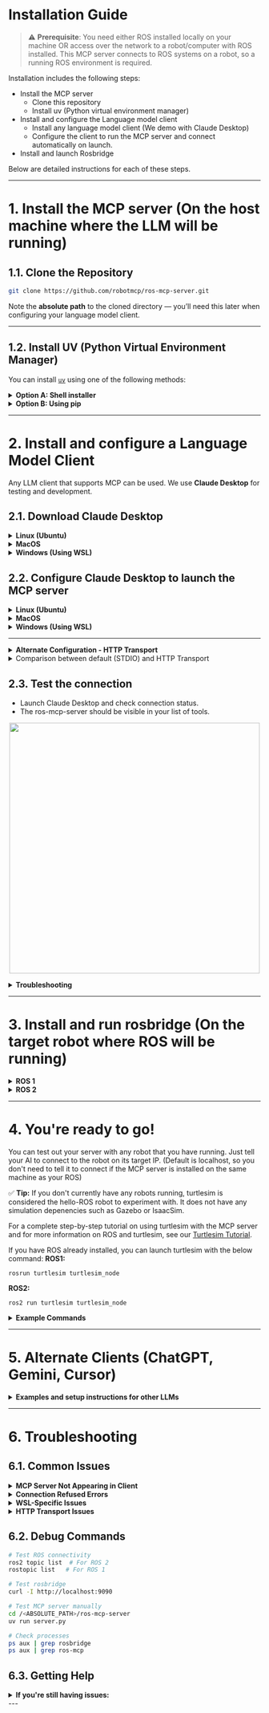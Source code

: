 # Installation Guide

> ⚠️ **Prerequisite**: You need either ROS installed locally on your machine OR access over the network to a robot/computer with ROS installed. This MCP server connects to ROS systems on a robot, so a running ROS environment is required.

Installation includes the following steps:
- Install the MCP server
  - Clone this repository
  - Install uv (Python virtual environment manager)
- Install and configure the Language model client
  - Install any language model client (We demo with Claude Desktop)
  - Configure the client to run the MCP server and connect automatically on launch.
- Install and launch Rosbridge


Below are detailed instructions for each of these steps. 

---
# 1. Install the MCP server (On the host machine where the LLM will be running)

## 1.1. Clone the Repository

```bash
git clone https://github.com/robotmcp/ros-mcp-server.git
```

Note the **absolute path** to the cloned directory — you’ll need this later when configuring your language model client.

---

## 1.2. Install UV (Python Virtual Environment Manager)

You can install [`uv`](https://github.com/astral-sh/uv) using one of the following methods:

<details>
<summary><strong>Option A: Shell installer</strong></summary>

```bash
curl -LsSf https://astral.sh/uv/install.sh | sh
```

</details>

<details>
<summary><strong>Option B: Using pip</strong></summary>

```bash
pip install uv
```

</details>

---

# 2. Install and configure a Language Model Client 

Any LLM client that supports MCP can be used. We use **Claude Desktop** for testing and development.



## 2.1. Download Claude Desktop 
<details>
<summary><strong>Linux (Ubuntu)</strong></summary>

- Follow the installation instruction from the community-supported [claude-desktop-debian](https://github.com/aaddrick/claude-desktop-debian)

</details>

<details>
<summary><strong>MacOS</strong></summary>

- Download from [claude.ai](https://claude.ai/download)

</details>

<details>
<summary><strong>Windows (Using WSL)</strong></summary>

This will have Claude running on Windows and the MCP server running on WSL. We assume that you had cloned the repository and installed UV on your [WSL](https://apps.microsoft.com/detail/9pn20msr04dw?hl=en-US&gl=US) 

- Download from [claude.ai](https://claude.ai/download)

</details>


## 2.2. Configure Claude Desktop to launch the MCP server
<details>
<summary><strong>Linux (Ubuntu)</strong></summary>

- Locate and edit the `claude_desktop_config.json` file:
- (If the file does not exist, create it)
```bash
~/.config/Claude/claude_desktop_config.json
```

- Add the following to the `"mcpServers"` section of the JSON file
- Make sure to replace `<ABSOLUTE_PATH>` with the **full absolute path** to your `ros-mcp-server` folder (note: `~` for home directory may not work in JSON files):

```json
{
  "mcpServers": {
    "ros-mcp-server": {
      "command": "uv",
      "args": [
        "--directory",
        "/<ABSOLUTE_PATH>/ros-mcp-server",
        "run",
        "server.py"
      ]
    }
  }
}
```

</details>


<details>
<summary><strong>MacOS</strong></summary>

- Locate and edit the `claude_desktop_config.json` file:
- (If the file does not exist, create it)
```bash
~/Library/Application\ Support/Claude/claude_desktop_config.json
```

- Add the following to the `"mcpServers"` section of the JSON file
- Make sure to replace `<ABSOLUTE_PATH>` with the **full absolute path** to your `ros-mcp-server` folder (note: `~` for home directory may not work in JSON files):

```json
{
  "mcpServers": {
    "ros-mcp-server": {
      "command": "uv",
      "args": [
        "--directory",
        "/<ABSOLUTE_PATH>/ros-mcp-server",
        "run",
        "server.py"
      ]
    }
  }
}
```

</details>


<details>
<summary><strong>Windows (Using WSL)</strong></summary>

- Locate and edit the `claude_desktop_config.json` file:
- (If the file does not exist, create it)
```bash
~/.config/Claude/claude_desktop_config.json
```

- Add the following to the `"mcpServers"` section of the JSON file
- Make sure to replace `<ABSOLUTE_PATH>` with the **full absolute path** to your `ros-mcp-server` folder (note: `~` for home directory may not work in JSON files):
- Set the **full WSL path** to your `uv` installation (e.g., `/home/youruser/.local/bin/uv`)
- Use the correct **WSL distribution name** (e.g., `"Ubuntu-22.04"`)

```json
{
  "mcpServers": {
    "ros-mcp-server": {
      "command": "wsl",
      "args": [
        "-d", "Ubuntu-22.04",
        "/home/youruser/.local/bin/uv",
        "--directory",
        "/<ABSOLUTE_PATH>/ros-mcp-server",
        "run",
        "server.py"
      ]
    }
  }
}
```

</details>

---

<details>
<summary><strong> Alternate Configuration - HTTP Transport</strong></summary>

The above configurations sets up the MCP server using the default STDIO transport layer, which launches the server as a plugin automatically on launching Claude. 

It is also possible to configure the MCP server using the http transport layer, which configures Claude to connect to the MCP server when it is launched as a standalone application. 

For HTTP transport, the configuration is the same across all platforms. First start the MCP server manually:

**Linux/macOS/Windows(WSL):**
```bash
cd /<ABSOLUTE_PATH>/ros-mcp-server
export MCP_TRANSPORT=streamable-http
export MCP_HOST=127.0.0.1
export MCP_PORT=9000
uv run server.py
```

Then configure Claude Desktop to connect to the HTTP server (same for all platforms):

```json
{
  "mcpServers": {
    "ros-mcp-server-http": {
      "name": "ROS-MCP Server (http)",
      "transport": "http",
      "url": "http://127.0.0.1:9000/mcp"
    }
  }
}
```

</details>

<details>
<summary> Comparison between default (STDIO) and HTTP Transport</summary>

#### STDIO Transport (Default)
- **Best for**: Local development, single-user setups
- **Pros**: Simple setup, no network configuration needed
- **Cons**: MCP server and LLM/MCP client need to be running on the local machine.
- **Use case**: Running MCP server directly with your LLM client

#### HTTP/Streamable-HTTP Transport
- **Best for**: Remote access, multiple clients, production deployments
- **Pros**: Network accessible, multiple clients can connect
- **Cons**: Requires network configuration, MCP server needs to be run independently.
- **Use case**: Remote robots, team environments, web-based clients

</details>


## 2.3. Test the connection
- Launch Claude Desktop and check connection status. 
- The ros-mcp-server should be visible in your list of tools.

<p align="center">
  <img src="https://github.com/robotmcp/ros-mcp-server/blob/main/docs/images/connected_mcp.png" width="500"/>
</p>

<details>
<summary><strong> Troubleshooting </strong></summary>

- If the `ros-mcp-server` doesn't appear even after correctly configuring `claude_desktop_config.json`, try completely shutting down Claude Desktop using the commands below and then restarting it. This could be a Claude Desktop caching issue.
```bash
# Completely terminate Claude Desktop processes
pkill -f claude-desktop
# Or alternatively
killall claude-desktop

# Restart Claude Desktop
claude-desktop
```

</details>


---

# 3. Install and run rosbridge (On the target robot where ROS will be running)
<details>
<summary><strong>ROS 1</strong></summary>

## 3.1. Install `rosbridge_server`

This package is required for MCP to interface with ROS or ROS 2 via WebSocket. It needs to be installed on the same machine that is running ROS.


For ROS Noetic
```bash
sudo apt install ros-noetic-rosbridge-server
```
<details>
<summary>For other ROS Distros</summary>

```bash
sudo apt install ros-${ROS_DISTRO}-rosbridge-server
```
</details>

```bash
sudo apt install ros-humble-rosbridge-server
```



## 3.2. Launch rosbridge in your ROS environment:


```bash
roslaunch rosbridge_server rosbridge_websocket.launch
```
> ⚠️ Don’t forget to `source` your ROS workspace before launching, especially if you're using custom messages or services.

</details>

<details>
<summary><strong>ROS 2</strong></summary>


## 3.1. Install `rosbridge_server`

This package is required for MCP to interface with ROS or ROS 2 via WebSocket. It needs to be installed on the same machine that is running ROS.


For ROS 2 Humble
```bash
sudo apt install ros-humble-rosbridge-server
```
<details>
<summary>For other ROS Distros</summary>

```bash
sudo apt install ros-${ROS_DISTRO}-rosbridge-server
```
</details>


## 3.2. Launch rosbridge in your ROS environment:


```bash
ros2 launch rosbridge_server rosbridge_websocket_launch.xml
```
> ⚠️ Don’t forget to `source` your ROS workspace before launching, especially if you're using custom messages or services.

</details>


---


# 4. You're ready to go!
You can test out your server with any robot that you have running. Just tell your AI to connect to the robot on its target IP. (Default is localhost, so you don't need to tell it to connect if the MCP server is installed on the same machine as your ROS)

✅ **Tip:** If you don't currently have any robots running, turtlesim is considered the hello-ROS robot to experiment with. It does not have any simulation depenencies such as Gazebo or IsaacSim. 

For a complete step-by-step tutorial on using turtlesim with the MCP server and for more information on ROS and turtlesim, see our [Turtlesim Tutorial](../examples/1_turtlesim/README.md).

If you have ROS already installed, you can launch turtlesim with the below command:
**ROS1:**
```
rosrun turtlesim turtlesim_node
```

**ROS2:**
```
ros2 run turtlesim turtlesim_node
```


<details>
<summary><strong>Example Commands</strong></summary>

### Natural language commands

Example:
```plaintext
Make the robot move forward.
```

<p align="center">
  <img src="https://github.com/robotmcp/ros-mcp-server/blob/main/docs/images/how_to_use_1.png" width="500"/>
</p>

### Query your ROS system
Example:  
```plaintext
What topics and services do you see on the robot?
```
<p align="center">
  <img src="https://github.com/robotmcp/ros-mcp-server/blob/main/docs/images/how_to_use_3.png" />
</p>

</details>

---

# 5. Alternate Clients (ChatGPT, Gemini, Cursor)

<details>
<summary><strong> Examples and setup instructions for other LLMs</strong></summary>

#### 3.2.1. Cursor IDE
For detailed Cursor setup instructions, see our [Cursor Tutorial](../examples/7_cursor/README.md).

#### 3.2.2. ChatGPT
For detailed ChatGPT setup instructions, see our [ChatGPT Tutorial](../examples/6_chatgpt/README.md).

#### 3.2.3. Google Gemini
For detailed Gemini setup instructions, see our [Gemini Tutorial](../examples/2_gemini/README.md).

<details>
<summary><strong>Custom MCP Client</strong></summary>

#### 3.2.1. Using the MCP Server Programmatically
You can also use the MCP server directly in your Python code:

```python
from mcp import ClientSession, StdioServerParameters
from mcp.client.stdio import stdio_client

async def main():
    server_params = StdioServerParameters(
        command="uv",
        args=["--directory", "/path/to/ros-mcp-server", "run", "server.py"]
    )
    
    async with stdio_client(server_params) as (read, write):
        async with ClientSession(read, write) as session:
            # Use the MCP server
            result = await session.call_tool("get_topics", {})
            print(result)
```

</details>

</details>


---

# 6. Troubleshooting

## 6.1. Common Issues

<details>
<summary><strong>MCP Server Not Appearing in Client</strong></summary>

**Symptoms**: The ros-mcp-server doesn't appear in your LLM client's tool list.

**Solutions**:
1. **Check file paths**: Ensure all paths in your configuration are absolute and correct
2. **Restart client**: Completely shut down and restart your LLM client
3. **Check logs**: Look for error messages in your LLM client's logs
4. **Test manually**: Try running the MCP server manually to check for errors:

```bash
cd /<ABSOLUTE_PATH>/ros-mcp-server
uv run server.py
```

</details>

<details>
<summary><strong>Connection Refused Errors</strong></summary>

**Symptoms**: "Connection refused" or "No valid session ID provided" errors.

**Solutions**:
1. **Check ROS is running**: Ensure ROS and rosbridge are running
2. **Verify rosbridge port**: Default is 9090, check if it's different
3. **Test connectivity**: Use the ping tool to test connection:

```bash
# Test if rosbridge is accessible
curl -I http://localhost:9090
```

4. **Check firewall**: Ensure firewall allows the rosbridge port

</details>

<details>
<summary><strong>WSL-Specific Issues</strong></summary>

**Symptoms**: Issues when running on Windows with WSL.

**Solutions**:
1. **Check WSL distribution**: Ensure you're using the correct WSL distribution name
2. **Verify uv path**: Check that the uv path in WSL is correct:

```bash
# In WSL
which uv
```

3. **Test WSL connectivity**: Ensure Windows can reach WSL services
4. **Check WSL networking**: For HTTP transport, use `0.0.0.0` instead of `127.0.0.1`

</details>

<details>
<summary><strong>HTTP Transport Issues</strong></summary>

**Symptoms**: HTTP transport not working or connection timeouts.

**Solutions**:
1. **Check environment variables**: Ensure MCP_TRANSPORT, MCP_HOST, and MCP_PORT are set correctly
2. **Verify port availability**: Check if the port is already in use:

```bash
# Check if port is in use
netstat -tulpn | grep :9000
```

3. **Test HTTP endpoint**: Try accessing the HTTP endpoint directly:

```bash
curl http://localhost:9000
```

4. **Check firewall**: Ensure firewall allows the configured port

</details>

## 6.2. Debug Commands

```bash
# Test ROS connectivity
ros2 topic list  # For ROS 2
rostopic list   # For ROS 1

# Test rosbridge
curl -I http://localhost:9090

# Test MCP server manually
cd /<ABSOLUTE_PATH>/ros-mcp-server
uv run server.py

# Check processes
ps aux | grep rosbridge
ps aux | grep ros-mcp
```

## 6.3. Getting Help

<details>
<summary><strong>If you're still having issues:</strong></summary>


1. **Check the logs**: Look for error messages in your LLM client and MCP server logs
2. **Test with turtlesim**: Try the [turtlesim tutorial](../examples/1_turtlesim/README.md) to verify basic functionality
3. **Open an issue**: Create an issue on the [GitHub repository](https://github.com/robotmcp/ros-mcp-server/issues) with:
   - Your operating system
   - ROS version
   - LLM client being used
   - Error messages
   - Steps to reproduce

</details>
---